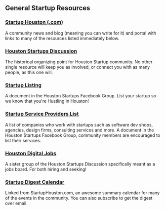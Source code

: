 ## General Startup Resources

### [Startup Houston (.com)](http://startuphouston.com/)
A community news and blog (meaning you can write for it) and portal with links to many of the resources listed immediately below.

### [Houston Startups Discussion](https://www.facebook.com/groups/houstonstartups/)
The historical organizing point for Houston Startup community. No other single resource will keep you as involved, or connect you with as many people, as this one will.

### [Startup Listing](https://www.facebook.com/notes/houston-startups/list-of-houston-startups/162095073874645)
A document in the Houston Startups Facebook Group. List your startup so we know that you're Hustling in Houston!

### [Startup Service Providers List](https://www.facebook.com/notes/houston-startups/startup-service-providers/164014337016052)
A list of companies who work with startups such as software dev shops, agencies, design firms, consulting services and more. A document in the Houston Startups Facebook Group, community members are encouraged to list their services.

### [Houston Digital Jobs](https://www.facebook.com/groups/houstondigitaljobs/)
A sister group of the Houston Startups Discussion specifically meant as a jobs board. For both hiring and seeking!

### [Startup Digest Calendar](https://www.startupdigest.com/digests/houston)
Linked from StartupHouston.com, an awesome summary calendar for many of the events in the community. You can also subscribe to get the digest over email.

